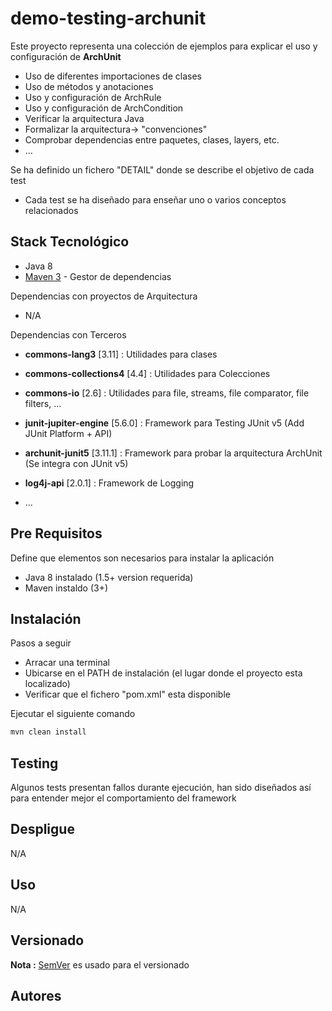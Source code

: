 # demo-testing-archunit

Este proyecto representa una colección de ejemplos para explicar el uso y configuración de **ArchUnit**

* Uso de diferentes importaciones de clases
* Uso de métodos y anotaciones
* Uso y configuración de ArchRule
* Uso y configuración de ArchCondition
* Verificar la arquitectura Java
* Formalizar la arquitectura-> "convenciones"
* Comprobar dependencias entre paquetes, clases, layers, etc.
* ...

Se ha definido un fichero "DETAIL" donde se describe el objetivo de cada test

* Cada test se ha diseñado para enseñar uno o varios conceptos relacionados



## Stack Tecnológico

* Java 8
* [Maven 3](https://maven.apache.org/) - Gestor de dependencias

Dependencias con proyectos de Arquitectura

* N/A

Dependencias con Terceros

* **commons-lang3** [3.11] : Utilidades para clases
* **commons-collections4** [4.4] : Utilidades para Colecciones
* **commons-io** [2.6] : Utilidades para file, streams, file comparator, file filters, ...

* **junit-jupiter-engine** [5.6.0] : Framework para Testing JUnit v5 (Add JUnit Platform + API) 

* **archunit-junit5** [3.11.1] : Framework para probar la arquitectura ArchUnit (Se integra con JUnit v5)
* **log4j-api** [2.0.1] : Framework de Logging
* ...



## Pre Requisitos

Define que elementos son necesarios para instalar la aplicación

* Java 8 instalado (1.5+ version requerida)
* Maven instaldo  (3+)





## Instalación

Pasos a seguir

* Arracar una terminal
* Ubicarse en el PATH de instalación  (el lugar donde el proyecto esta localizado)
* Verificar que el fichero "pom.xml" esta disponible

Ejecutar el siguiente comando

```bash
mvn clean install
```






## Testing


Algunos tests presentan fallos durante ejecución, han sido diseñados así para entender mejor el comportamiento del framework




## Despligue

N/A





## Uso

N/A





## Versionado

**Nota :** [SemVer](http://semver.org/) es usado para el versionado






## Autores

